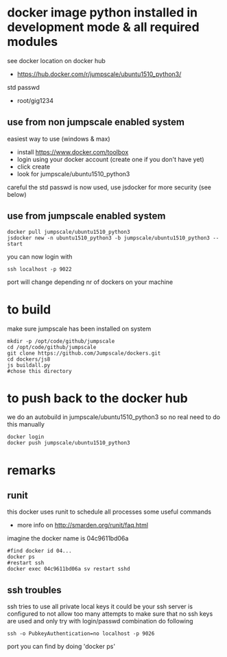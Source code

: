 
# docker image python installed in development mode & all required modules

see docker location on docker hub
- https://hub.docker.com/r/jumpscale/ubuntu1510_python3/

std passwd
- root/gig1234

## use from non jumpscale enabled system

easiest way to use (windows & max)
- install https://www.docker.com/toolbox
- login using your docker account (create one if you don't have yet)
- click create
- look for jumpscale/ubuntu1510_python3

careful the std passwd is now used, use jsdocker for more security (see below)

## use from jumpscale enabled system

```
docker pull jumpscale/ubuntu1510_python3
jsdocker new -n ubuntu1510_python3 -b jumpscale/ubuntu1510_python3 --start
```

you can now login with
```
ssh localhost -p 9022
```
port will change depending nr of dockers on your machine

# to build
make sure jumpscale has been installed on system
```
mkdir -p /opt/code/github/jumpscale
cd /opt/code/github/jumpscale
git clone https://github.com/Jumpscale/dockers.git
cd dockers/js8
js buildall.py
#chose this directory
```


# to push back to the docker hub

we do an autobuild in jumpscale/ubuntu1510_python3 so no real need to do this manually
```
docker login
docker push jumpscale/ubuntu1510_python3
```

# remarks

## runit

this docker uses runit to schedule all processes some useful commands
- more info on http://smarden.org/runit/faq.html

imagine the docker name is 04c9611bd06a
```
#find docker id 04...
docker ps 
#restart ssh
docker exec 04c9611bd06a sv restart sshd
```

## ssh troubles

ssh tries to use all private local keys
it could be your ssh server is configured to not allow too many attempts
to make sure that no ssh keys are used and only try with login/passwd combination do following
```
ssh -o PubkeyAuthentication=no localhost -p 9026
```
port you can find by doing 'docker ps'


